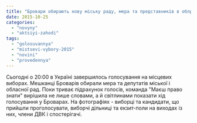 ```yaml
---
title: "Бровари обирають нову міську раду, мера та представників в облраді - ФОТОРЕПОРТАЖ"
date: 2015-10-25
categories: 
  - "novyny"
  - "aktsiyi-zahodi"
tags: 
  - "golosuvannya"
  - "mistsevi-vybory-2015"
  - "novini"
  - "provedennya"
---
```


Сьогодні о 20:00 в Україні завершилось голосування на місцевих виборах. Мешканці Броварів обирали мера та депутатів міської і обласної рад. Поки триває підрахунок голосів, команда "Маєш право знати" вирішила не лише словами, а й світлинами показати хід голосування у Броварах. На фотографіях - виборці та кандидати, що прийшли проголосувати, виборчі дільниці та екзит-поли на виходах із них, члени ДВК і спостерігачі.
